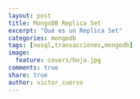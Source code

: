 ```yaml
---
layout: post
title: MongoDB Replica Set
excerpt: "Qué es un Replica Set"
categories: mongodb
tags: [nosql,transacciones,mongodb]
image:
  feature: covers/hoja.jpg
comments: true
share: true
author: victor_cuervo
---
```



[NoSQL]: {{site.url}}/nosql/bd-nosql/
[MongoDB]:  {{site.url}}/mongodb/
